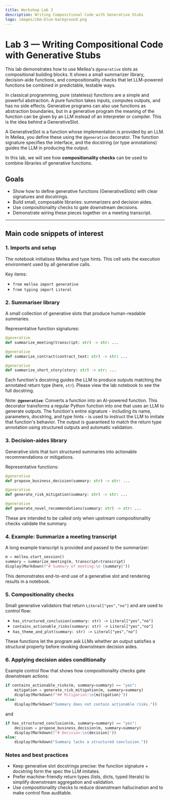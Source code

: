 ```yaml
---
title: Workshop Lab 3
description: Writing Compositional Code with Generative Stubs
logo: images/ibm-blue-background.png
---
```


# Lab 3 — Writing Compositional Code with Generative Stubs

This lab demonstrates how to use Mellea's `@generative` slots as compositional building blocks. It shows a small summarizer library, decision-aide functions, and compositionality checks that let LLM-powered functions be combined in predictable, testable ways.

In classical programming, pure (stateless) functions are a simple and powerful abstraction. A pure function takes inputs, computes outputs, and has no side effects. Generative programs can also use functions as abstraction boundaries, but in a generative program the meaning of the function can be given by an LLM instead of an interpreter or compiler. This is the idea behind a GenerativeSlot.

A GenerativeSlot is a function whose implementation is provided by an LLM. In Mellea, you define these using the `@generative` decorator. The function signature specifies the interface, and the docstring (or type annotations) guides the LLM in producing the output.

In this lab, we will see how **compositionality checks** can be used to combine libraries of generative functions.

## Goals
- Show how to define generative functions (GenerativeSlots) with clear signatures and docstrings.
- Build small, composable libraries: summarizers and decision aides.
- Use compositionality checks to gate downstream decisions.
- Demonstrate wiring these pieces together on a meeting transcript.

---

## Main code snippets of interest

### 1. Imports and setup
The notebook initialises Mellea and type hints. This cell sets the execution environment used by all generative calls.

Key items:
- `from mellea import generative`
- `from typing import Literal`

### 2. Summariser library
A small collection of generative slots that produce human-readable summaries.

Representative function signatures:
```python
@generative
def summarize_meeting(transcript: str) -> str: ...

@generative
def summarize_contract(contract_text: str) -> str: ...

@generative
def summarize_short_story(story: str) -> str: ...
```

Each function's docstring guides the LLM to produce outputs matching the annotated return type (here, `str`). Please view the lab notebook to see the full docstring.

Note:
   **`@generative`**: Converts a function into an AI-powered function. This decorator transforms a regular Python function into one that uses an LLM to generate outputs. The function's entire signature - including its name, parameters, docstring, and type hints - is used to instruct the LLM to imitate that function's behavior. The output is guaranteed to match the return type annotation using structured outputs and automatic validation.

### 3. Decision-aides library

Generative slots that turn structured summaries into actionable recommendations or mitigations.

Representative functions:

```python
@generative
def propose_business_decision(summary: str) -> str: ...

@generative
def generate_risk_mitigation(summary: str) -> str: ...

@generative
def generate_novel_recommendations(summary: str) -> str: ...
```

These are intended to be called only when upstream compositionality checks validate the summary.

### 4. Example: Summarize a meeting transcript

A long example transcript is provided and passed to the summarizer:

```python
m = mellea.start_session()
summary = summarize_meeting(m, transcript=transcript)
display(Markdown(f"# Summary of meeting:\n {summary}"))
```

This demonstrates end-to-end use of a generative slot and rendering results in a notebook.

### 5. Compositionality checks

Small generative validators that return `Literal["yes","no"]` and are used to control flow:

- `has_structured_conclusion(summary: str) -> Literal["yes","no"]`
- `contains_actionable_risks(summary: str) -> Literal["yes","no"]`
- `has_theme_and_plot(summary: str) -> Literal["yes","no"]`

These functions let the program ask LLMs whether an output satisfies a structural property before invoking downstream decision aides.

### 6. Applying decision aides conditionally

Example control flow that shows how compositionality checks gate downstream actions:

```python
if contains_actionable_risks(m, summary=summary) == "yes":
    mitigation = generate_risk_mitigation(m, summary=summary)
    display(Markdown(f"## Mitigation:\n{mitigation}"))
else:
    display(Markdown("Summary does not contain actionable risks."))
```

and

```python
if has_structured_conclusion(m, summary=summary) == "yes":
    decision = propose_business_decision(m, summary=summary)
    display(Markdown(f"# Decision:\n{decision}"))
else:
    display(Markdown("Summary lacks a structured conclusion."))
```

### Notes and best practices

- Keep generative slot docstrings precise: the function signature + docstring form the spec the LLM imitates.
- Prefer machine-friendly return types (lists, dicts, typed literals) to simplify downstream aggregation and validation.
- Use compositionality checks to reduce downstream hallucination and to make control flow auditable.